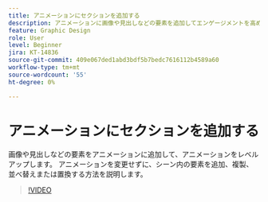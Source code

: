 ```yaml
---
title: アニメーションにセクションを追加する
description: アニメーションに画像や見出しなどの要素を追加してエンゲージメントを高める
feature: Graphic Design
role: User
level: Beginner
jira: KT-14836
source-git-commit: 409e067ded1abd3bdf5b7bedc7616112b4589a60
workflow-type: tm+mt
source-wordcount: '55'
ht-degree: 0%

---
```


# アニメーションにセクションを追加する

画像や見出しなどの要素をアニメーションに追加して、アニメーションをレベルアップします。 アニメーションを変更せずに、シーン内の要素を追加、複製、並べ替えまたは置換する方法を説明します。

>[!VIDEO](https://video.tv.adobe.com/v/3426982?quality=12&learn=on&hidetitle=true)
